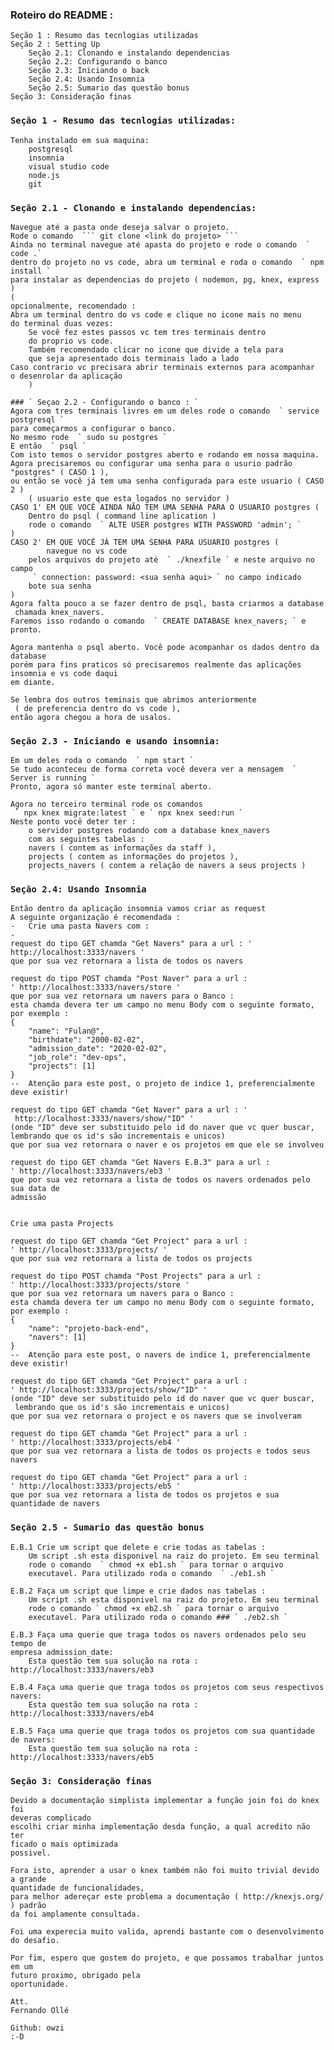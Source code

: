### Roteiro do README :
	Seção 1 : Resumo das tecnlogias utilizadas
	Seção 2 : Setting Up
		Seção 2.1: Clonando e instalando dependencias 
		Seção 2.2: Configurando o banco 
		Seção 2.3: Iniciando o back
		Seção 2.4: Usando Insomnia
		Seção 2.5: Sumario das questão bonus
	Seção 3: Consideração finas 

### ` Seção 1 - Resumo das tecnlogias utilizadas: ` 
	Tenha instalado em sua maquina:
		postgresql 
		insomnia
		visual studio code 
		node.js 
		git 

### ` Seção 2.1 - Clonando e instalando dependencias: `
	Navegue até a pasta onde deseja salvar o projeto.
	Rode o comando  ``` git clone <link do projeto> ``` 
	Ainda no terminal navegue até apasta do projeto e rode o comando  ` code .`
	dentro do projeto no vs code, abra um terminal e roda o comando  ` npm install `
	para instalar as dependencias do projeto ( nodemon, pg, knex, express )
	(
	opcionalmente, recomendado :
	Abra um terminal dentro do vs code e clique no icone mais no menu
	do terminal duas vezes:
		Se você fez estes passos vc tem tres terminais dentro 
		do proprio vs code.
		Também recomendado clicar no icone que divide a tela para 
		que seja apresentado dois terminais lado a lado 
	Caso contrario vc precisara abrir terminais externos para acompanhar 
	o desenrolar da aplicação
		)

	### ` Seçao 2.2 - Configurando o banco : `
	Agora com tres terminais livres em um deles rode o comando  ` service postgresql ` 
	para começarmos a configurar o banco.
	No mesmo rode  ` sudo su postgres ` 
	E então  ` psql ` 
	Com isto temos o servidor postgres aberto e rodando em nossa maquina.
	Agora precisaremos ou configurar uma senha para o usurio padrão 
	"postgres" ( CASO 1 ),
	ou então se você já tem uma senha configurada para este usuario ( CASO 2 )
		( usuario este que esta logados no servidor ) 
	CASO 1' EM QUE VOCÊ AINDA NÃO TEM UMA SENHA PARA O USUARIO postgres (
		Dentro do psql ( command line aplication )
		rode o comando  ` ALTE USER postgres WITH PASSWORD 'admin'; ` 
	)
	CASO 2' EM QUE VOCÊ JÁ TEM UMA SENHA PARA USUARIO postgres (
			navegue no vs code 
		pelos arquivos do projeto até  ` ./knexfile ` e neste arquivo no campo 
		 ` connection: password: <sua senha aqui> ` no campo indicado
		bote sua senha
	)
	Agora falta pouco a se fazer dentro de psql, basta criarmos a database
	 chamada knex_navers.
	Faremos isso rodando o comando  ` CREATE DATABASE knex_navers; ` e pronto. 

	Agora mantenha o psql aberto. Você pode acompanhar os dados dentro da database
	porém para fins praticos só precisaremos realmente das aplicações 
	insomnia e vs code daqui
	em diante.

	Se lembra dos outros teminais que abrimos anteriormente
	 ( de preferencia dentro do vs code ),
	então agora chegou a hora de usalos.

### ` Seção 2.3 - Iniciando e usando insomnia: `
	Em um deles roda o comando  ` npm start ` 
	Se tudo aconteceu de forma correta você devera ver a mensagem  ` Server is running `
	Pronto, agora só manter este terminal aberto.

	Agora no terceiro terminal rode os comandos
	 ` npx knex migrate:latest ` e ` npx knex seed:run `
	Neste ponto você deter ter :
		o servidor postgres rodando com a database knex_navers 
		com as seguintes tabelas :
		navers ( contem as informações da staff ),
		projects ( contem as informações do projetos ),
		projects_navers ( contem a relação de navers a seus projects )

### ` Seção 2.4: Usando Insomnia `
	Então dentro da aplicação insomnia vamos criar as request
	A seguinte organização é recomendada :
	-	Crie uma pasta Navers com :
	-
	request do tipo GET chamda "Get Navers" para a url : ' http://localhost:3333/navers '
	que por sua vez retornara a lista de todos os navers 

	request do tipo POST chamda "Post Naver" para a url :  
	' http://localhost:3333/navers/store '
	que por sua vez retornara um navers para o Banco :
	esta chamda devera ter um campo no menu Body com o seguinte formato, por exemplo :
	{
		"name": "Fulan@",
		"birthdate": "2000-02-02",
		"admission_date": "2020-02-02",
		"job_role": "dev-ops",
		"projects": [1]
	}	
	--	Atenção para este post, o projeto de indice 1, preferencialmente deve existir!

	request do tipo GET chamda "Get Naver" para a url : '
	 http://localhost:3333/navers/show/"ID" ' 
	(onde "ID" deve ser substituido pelo id do naver que vc quer buscar,
	lembrando que os id's são incrementais e unicos)
	que por sua vez retornara o naver e os projetos em que ele se involveu 

	request do tipo GET chamda "Get Navers E.B.3" para a url : 
	' http://localhost:3333/navers/eb3 '
	que por sua vez retornara a lista de todos os navers ordenados pelo sua data de 
	admissão 


	Crie uma pasta Projects 
	
	request do tipo GET chamda "Get Project" para a url : 
	' http://localhost:3333/projects/ '
	que por sua vez retornara a lista de todos os projects 

	request do tipo POST chamda "Post Projects" para a url : 
	' http://localhost:3333/projects/store '
	que por sua vez retornara um navers para o Banco :
	esta chamda devera ter um campo no menu Body com o seguinte formato, por exemplo :
	{
		"name": "projeto-back-end",
		"navers": [1]
	}
	--	Atenção para este post, o navers de indice 1, preferencialmente deve existir!

	request do tipo GET chamda "Get Project" para a url : 
	' http://localhost:3333/projects/show/"ID" ' 
	(onde "ID" deve ser substituido pelo id do naver que vc quer buscar,
	 lembrando que os id's são incrementais e unicos)
	que por sua vez retornara o project e os navers que se involveram

	request do tipo GET chamda "Get Project" para a url : 
	' http://localhost:3333/projects/eb4 '
	que por sua vez retornara a lista de todos os projects e todos seus navers

	request do tipo GET chamda "Get Project" para a url : 
	' http://localhost:3333/projects/eb5 '
	que por sua vez retornara a lista de todos os projetos e sua quantidade de navers

### ` Seção 2.5 - Sumario das questão bonus `
	E.B.1 Crie um script que delete e crie todas as tabelas :
		Um script .sh esta disponivel na raiz do projeto. Em seu terminal 
		rode o comando  ` chmod +x eb1.sh ` para tornar o arquivo
		executavel. Para utilizado roda o comando  ` ./eb1.sh `

	E.B.2 Faça um script que limpe e crie dados nas tabelas :
		Um script .sh esta disponivel na raiz do projeto. Em seu terminal 
		rode o comando ` chmod +x eb2.sh ` para tornar o arquivo
		executavel. Para utilizado roda o comando ### ` ./eb2.sh `

	E.B.3 Faça uma querie que traga todos os navers ordenados pelo seu tempo de 
	empresa admission_date:
		Esta questão tem sua solução na rota : http://localhost:3333/navers/eb3

	E.B.4 Faça uma querie que traga todos os projetos com seus respectivos navers:
		Esta questão tem sua solução na rota : http://localhost:3333/navers/eb4

	E.B.5 Faça uma querie que traga todos os projetos com sua quantidade de navers:
		Esta questão tem sua solução na rota : http://localhost:3333/navers/eb5



### ` Seção 3: Consideração finas `
	Devido a documentação simplista implementar a função join foi do knex foi 
	deveras complicado
	escolhi criar minha implementação desda função, a qual acredito não ter 
	ficado o mais optimizada
	possivel.

	Fora isto, aprender a usar o knex também não foi muito trivial devido a grande 
	quantidade de funcionalidades,
	para melhor adereçar este problema a documentação ( http://knexjs.org/ ) padrão
	da foi amplamente consultada.

	Foi uma experecia muito valida, aprendi bastante com o desenvolvimento do desafio.

	Por fim, espero que gostem do projeto, e que possamos trabalhar juntos em um 
	futuro proximo, obrigado pela 
	oportunidade.

	Att.
	Fernando Ollé

	Github: owzi 
	:-D
